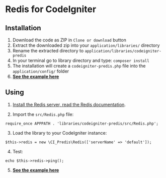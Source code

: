 # Redis for CodeIgniter

## Installation
1) Download the code as ZIP in `Clone or download` button
2) Extract the downloaded zip into your `application/libraries/` directory
3) Rename the extracted directory to `application/libraries/codeigniter-predis`
4) In your terminal go to library directory and type: `composer install`
5) The installation will create a `codeigniter-predis.php` file into the `application/config/` folder
6) [**See the example here**](https://github.com/Maykonn/codeigniter-predis/blob/master/example/application/controllers/Welcome.php)

## Using
1) [Install the Redis server, read the Redis documentation](https://redis.io/).

2) Import the `src/Redis.php` file:
```
require_once APPPATH . 'libraries/codeigniter-predis/src/Redis.php';
```

3) Load the library to your CodeIgniter instance:
```
$this->redis = new \CI_Predis\Redis(['serverName' => 'default']);
```

4) Test:
```
echo $this->redis->ping();
```

5) [**See the example here**](https://github.com/Maykonn/codeigniter-predis/blob/master/example/application/controllers/Welcome.php)